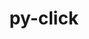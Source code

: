---
title: "py-click"
layout: cache
categories: [package, develop]
meta: {"versions": ["8.1.7"], "compilers": ["apple-clang@=15.0.0", "gcc@=11.4.0", "gcc@=7.5.0"], "oss": ["ubuntu18.04", "ubuntu22.04", "ventura"], "platforms": ["darwin", "linux"], "targets": ["aarch64", "x86_64_v3"], "stacks": ["ml-darwin-aarch64-mps", "ml-linux-x86_64-cpu", "ml-linux-x86_64-cuda", "radiuss", "root"], "num_specs": 12, "num_specs_by_stack": {"root": 12, "ml-darwin-aarch64-mps": 2, "radiuss": 2, "ml-linux-x86_64-cuda": 2, "ml-linux-x86_64-cpu": 2}}
spec_details: [{"hash": "e7vn5s36rgsfldueskjgfzy6mpjqprga", "compiler": "apple-clang@=15.0.0", "versions": ["8.1.7"], "os": "ventura", "platform": "darwin", "target": "aarch64", "variants": ["build_system=python_pip"], "stacks": ["root"], "size": "-", "tarball": "https://binaries.spack.io/develop/build_cache/darwin-ventura-aarch64/apple-clang-15.0.0/py-click-8.1.7/darwin-ventura-aarch64-apple-clang-15.0.0-py-click-8.1.7-e7vn5s36rgsfldueskjgfzy6mpjqprga.spack"}, {"hash": "6yyrul54zldyfhehvo53zn6lkkeqveo7", "compiler": "apple-clang@=15.0.0", "versions": ["8.1.7"], "os": "ventura", "platform": "darwin", "target": "aarch64", "variants": ["build_system=python_pip"], "stacks": ["ml-darwin-aarch64-mps", "root"], "size": "-", "tarball": "https://binaries.spack.io/develop/build_cache/darwin-ventura-aarch64/apple-clang-15.0.0/py-click-8.1.7/darwin-ventura-aarch64-apple-clang-15.0.0-py-click-8.1.7-6yyrul54zldyfhehvo53zn6lkkeqveo7.spack"}, {"hash": "4fezieuvqvjfr5h7aepsiviig4ds4flu", "compiler": "apple-clang@=15.0.0", "versions": ["8.1.7"], "os": "ventura", "platform": "darwin", "target": "aarch64", "variants": ["build_system=python_pip"], "stacks": ["root"], "size": "-", "tarball": "https://binaries.spack.io/develop/build_cache/darwin-ventura-aarch64/apple-clang-15.0.0/py-click-8.1.7/darwin-ventura-aarch64-apple-clang-15.0.0-py-click-8.1.7-4fezieuvqvjfr5h7aepsiviig4ds4flu.spack"}, {"hash": "rvdv22sx24qeyyxhgazlqpyhxpsxzbtp", "compiler": "apple-clang@=15.0.0", "versions": ["8.1.7"], "os": "ventura", "platform": "darwin", "target": "aarch64", "variants": ["build_system=python_pip"], "stacks": ["ml-darwin-aarch64-mps", "root"], "size": "-", "tarball": "https://binaries.spack.io/develop/build_cache/darwin-ventura-aarch64/apple-clang-15.0.0/py-click-8.1.7/darwin-ventura-aarch64-apple-clang-15.0.0-py-click-8.1.7-rvdv22sx24qeyyxhgazlqpyhxpsxzbtp.spack"}, {"hash": "3yjf4ivb5aqndcgw7qtgy4jfdbirbstt", "compiler": "gcc@=7.5.0", "versions": ["8.1.7"], "os": "ubuntu18.04", "platform": "linux", "target": "x86_64_v3", "variants": ["build_system=python_pip"], "stacks": ["root"], "size": "-", "tarball": "https://binaries.spack.io/develop/build_cache/linux-ubuntu18.04-x86_64_v3/gcc-7.5.0/py-click-8.1.7/linux-ubuntu18.04-x86_64_v3-gcc-7.5.0-py-click-8.1.7-3yjf4ivb5aqndcgw7qtgy4jfdbirbstt.spack"}, {"hash": "76bq7qzlclv5d3zn2w4wyijsa235xrn4", "compiler": "gcc@=7.5.0", "versions": ["8.1.7"], "os": "ubuntu18.04", "platform": "linux", "target": "x86_64_v3", "variants": ["build_system=python_pip"], "stacks": ["root", "radiuss"], "size": "-", "tarball": "https://binaries.spack.io/develop/build_cache/linux-ubuntu18.04-x86_64_v3/gcc-7.5.0/py-click-8.1.7/linux-ubuntu18.04-x86_64_v3-gcc-7.5.0-py-click-8.1.7-76bq7qzlclv5d3zn2w4wyijsa235xrn4.spack"}, {"hash": "volocq5nmotjwu7yuoxvjxqc7fpe3cne", "compiler": "gcc@=7.5.0", "versions": ["8.1.7"], "os": "ubuntu18.04", "platform": "linux", "target": "x86_64_v3", "variants": ["build_system=python_pip"], "stacks": ["root"], "size": "-", "tarball": "https://binaries.spack.io/develop/build_cache/linux-ubuntu18.04-x86_64_v3/gcc-7.5.0/py-click-8.1.7/linux-ubuntu18.04-x86_64_v3-gcc-7.5.0-py-click-8.1.7-volocq5nmotjwu7yuoxvjxqc7fpe3cne.spack"}, {"hash": "hcr27b6wn5ucc7sh43b5ritcit2hleb4", "compiler": "gcc@=7.5.0", "versions": ["8.1.7"], "os": "ubuntu18.04", "platform": "linux", "target": "x86_64_v3", "variants": ["build_system=python_pip"], "stacks": ["root", "radiuss"], "size": "-", "tarball": "https://binaries.spack.io/develop/build_cache/linux-ubuntu18.04-x86_64_v3/gcc-7.5.0/py-click-8.1.7/linux-ubuntu18.04-x86_64_v3-gcc-7.5.0-py-click-8.1.7-hcr27b6wn5ucc7sh43b5ritcit2hleb4.spack"}, {"hash": "ridtz6wfdbdnabbgy2tccmd3ye23ypzw", "compiler": "gcc@=11.4.0", "versions": ["8.1.7"], "os": "ubuntu22.04", "platform": "linux", "target": "x86_64_v3", "variants": ["build_system=python_pip"], "stacks": ["root"], "size": "-", "tarball": "https://binaries.spack.io/develop/build_cache/linux-ubuntu22.04-x86_64_v3/gcc-11.4.0/py-click-8.1.7/linux-ubuntu22.04-x86_64_v3-gcc-11.4.0-py-click-8.1.7-ridtz6wfdbdnabbgy2tccmd3ye23ypzw.spack"}, {"hash": "6imjoznr7j54i56a3lxjtnpbteirc3cm", "compiler": "gcc@=11.4.0", "versions": ["8.1.7"], "os": "ubuntu22.04", "platform": "linux", "target": "x86_64_v3", "variants": ["build_system=python_pip"], "stacks": ["root"], "size": "-", "tarball": "https://binaries.spack.io/develop/build_cache/linux-ubuntu22.04-x86_64_v3/gcc-11.4.0/py-click-8.1.7/linux-ubuntu22.04-x86_64_v3-gcc-11.4.0-py-click-8.1.7-6imjoznr7j54i56a3lxjtnpbteirc3cm.spack"}, {"hash": "wdph4e4hlqv53smeaxeduknsa5q2eyh7", "compiler": "gcc@=11.4.0", "versions": ["8.1.7"], "os": "ubuntu22.04", "platform": "linux", "target": "x86_64_v3", "variants": ["build_system=python_pip"], "stacks": ["ml-linux-x86_64-cuda", "ml-linux-x86_64-cpu", "root"], "size": "-", "tarball": "https://binaries.spack.io/develop/build_cache/linux-ubuntu22.04-x86_64_v3/gcc-11.4.0/py-click-8.1.7/linux-ubuntu22.04-x86_64_v3-gcc-11.4.0-py-click-8.1.7-wdph4e4hlqv53smeaxeduknsa5q2eyh7.spack"}, {"hash": "t4g6pu3m7ybullk6j2ojy377kyf23y44", "compiler": "gcc@=11.4.0", "versions": ["8.1.7"], "os": "ubuntu22.04", "platform": "linux", "target": "x86_64_v3", "variants": ["build_system=python_pip"], "stacks": ["ml-linux-x86_64-cuda", "ml-linux-x86_64-cpu", "root"], "size": "-", "tarball": "https://binaries.spack.io/develop/build_cache/linux-ubuntu22.04-x86_64_v3/gcc-11.4.0/py-click-8.1.7/linux-ubuntu22.04-x86_64_v3-gcc-11.4.0-py-click-8.1.7-t4g6pu3m7ybullk6j2ojy377kyf23y44.spack"}]
---
